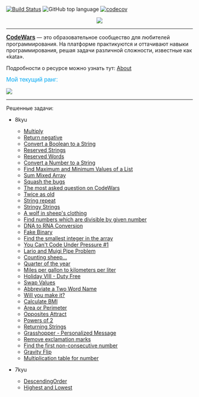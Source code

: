 [![Build Status](https://travis-ci.org/IuriyG/CodeWars.svg?branch=main)](https://travis-ci.org/IuriyG/CodeWars)
![GitHub top language](https://img.shields.io/github/languages/top/IuriyG/CodeWars?color=success)
[![codecov](https://codecov.io/gh/IuriyG/CodeWars/branch/main/graph/badge.svg?token=016JJSD5GD)](https://codecov.io/gh/IuriyG/CodeWars)
<p align="center">
  <img src="https://www.codewars.com/assets/logos/logo-square-red-big-c74ae0e7a89b33acd3beb1f08229630391934650e3bbd30ddc40e8be5bbfc71e.png"/>
</p>

---

<font size="3" color="#03A9F4" face="Arial"><b>[CodeWars](https://www.codewars.com "Платформа с разными заданиями — от алгоритмов до шаблонов проектирования.")</b></font>
— это образовательное сообщество для любителей программирования. На платформе практикуются и оттачивают навыки
программирования, решая задачи различной сложности, известные как «kata».

Подробности о ресурсе можно узнать тут: [About](https://www.codewars.com/about)

<font size="3" color="#03A9F4" face="Arial">Мой текущий ранг: </font>

![](https://www.codewars.com/users/BeOrig/badges/small)

---

Решенные задачи:

+ 8kyu
    + [Multiply](https://github.com/IuriyG/CodeWars/blob/main/src/main/java/com/codewars/kyu8/bugs/multiplay/Multiply.java)
    + [Return negative](https://github.com/IuriyG/CodeWars/blob/main/src/main/java/com/codewars/kyu8/fundamentals/returnnegative/Kata.java)
    + [Convert a Boolean to a String](https://github.com/IuriyG/CodeWars/blob/main/src/main/java/com/codewars/kyu8/fundamentals/booleantostring/BooleanToString.java)
    + [Reserved Strings](https://github.com/IuriyG/CodeWars/blob/main/src/main/java/com/codewars/kyu8/fundamentals/reversedstrings/Kata.java)
    + [Reserved Words](https://github.com/IuriyG/CodeWars/blob/main/src/main/java/com/codewars/kyu8/algorithms/ReverseWords.java)
    + [Convert a Number to a String](https://github.com/IuriyG/CodeWars/blob/main/src/main/java/com/codewars/kyu8/fundamentals/converatnumbertoastring/Kata.java)
    + [Find Maximum and Minimum Values of a List](https://github.com/IuriyG/CodeWars/blob/main/src/main/java/com/codewars/kyu8/fundamentals/findmaxandmin/Kata.java)
    + [Sum Mixed Array](https://github.com/IuriyG/CodeWars/blob/main/src/main/java/com/codewars/kyu8/fundamentals/summixedarray/MixedSum.java)
    + [Squash the bugs](https://github.com/IuriyG/CodeWars/blob/main/src/main/java/com/codewars/kyu8/bugs/squashthebugs/Kata.java)
    + [The most asked question on CodeWars](https://github.com/IuriyG/CodeWars/blob/main/src/main/java/com/codewars/kyu8/fundamentals/themostaskedquestiononcodewars/Codewars.java)
    + [Twice as old](https://github.com/IuriyG/CodeWars/blob/main/src/main/java/com/codewars/kyu8/fundamentals/twiceasold/TwiceAsOld.java)
    + [String repeat](https://github.com/IuriyG/CodeWars/blob/main/src/main/java/com/codewars/kyu8/fundamentals/stringrepeat/Solution.java)
    + [Stringy Strings](https://github.com/IuriyG/CodeWars/blob/main/src/main/java/com/codewars/kyu8/algorithms/stringystrings/Kata.java)
    + [A wolf in sheep's clothing](https://github.com/IuriyG/CodeWars/blob/main/src/main/java/com/codewars/kyu8/fundamentals/awolfinsheepsclothing/ZywOo.java)
    + [Find numbers which are divisible by given number](https://github.com/IuriyG/CodeWars/blob/main/src/main/java/com/codewars/kyu8/algorithms/stringystrings/Kata.java)
    + [DNA to RNA Conversion](https://github.com/IuriyG/CodeWars/blob/main/src/main/java/com/codewars/kyu8/fundamentals/dnatornaconversion/Bio.java)
    + [Fake Binary](https://github.com/IuriyG/CodeWars/blob/main/src/main/java/com/codewars/kyu8/fundamentals/fakebinary/FakeBinary.java)
    + [Find the smallest integer in the array](https://github.com/IuriyG/CodeWars/blob/main/src/main/java/com/codewars/kyu8/fundamentals/findthesmallestintegerinthearray/SmallestIntegerFinder.java)
    + [You Can't Code Under Pressure #1](https://github.com/IuriyG/CodeWars/blob/main/src/main/java/com/codewars/kyu8/fundamentals/youcantcodeunderpressure/Java.java)
    + [Lario and Muigi Pipe Problem](https://github.com/IuriyG/CodeWars/blob/main/src/main/java/com/codewars/kyu8/fundamentals/larioandmuigipipeproblem/Kata.java)
    + [Counting sheep...](https://github.com/IuriyG/CodeWars/blob/main/src/main/java/com/codewars/kyu8/fundamentals/countingsheep/Counter.java)
    + [Quarter of the year](https://github.com/IuriyG/CodeWars/blob/main/src/main/java/com/codewars/kyu8/fundamentals/quarteroftheyear/Kata.java)
    + [Miles per gallon to kilometers per liter](https://github.com/IuriyG/CodeWars/blob/4666ceaa1be8419f3d39729be69f42579c6aaf0d/src/main/java/com/codewars/kyu8/algorithms/milespergallontokilometersperliter/Converter.java)
    + [Holiday VIII - Duty Free](https://github.com/IuriyG/CodeWars/blob/bae66c9a468bec5c60573076082b9a73c26a3e97/src/main/java/com/codewars/kyu8/fundamentals/holidayVIIIdutyfree/Kata.java)
    + [Swap Values](https://github.com/IuriyG/CodeWars/blob/f05d9bb9ef6f5c801f7f6ffbffa6ad66d4fd2783/src/main/java/com/codewars/kyu8/bugs/swapvalues/Swapper.java)
    + [Abbreviate a Two Word Name](https://github.com/IuriyG/CodeWars/blob/9865b1a3636efd13770ed924628ed2ee21470617/src/main/java/com/codewars/kyu8/fundamentals/abbreviatetwowords/AbbreviateTwoWords.java)
    + [Will you make it?](https://github.com/IuriyG/CodeWars/blob/22ea3a636c3cadd5ee0a6f2cecdb4a87c94fb68a/src/main/java/com/codewars/kyu8/fundamentals/willyoumakeit/Kata.java)
    + [Calculate BMI](https://github.com/IuriyG/CodeWars/blob/bbadc7c4c8eed9f398d063a04a07df3b0b20a960/src/main/java/com/codewars/kyu8/fundamentals/calculatebmi/Calculate.java-)
    + [Area or Perimeter](https://github.com/IuriyG/CodeWars/blob/d2076c47a8d6d41769c4c4938f7d8ea0484f9610/src/main/java/com/codewars/kyu8/fundamentals/areaorperimeter/Solution.java)
    + [Opposites Attract](https://github.com/IuriyG/CodeWars/blob/3247d0a264b6e9ee8606e0977e8dffeb07f76dcb/src/main/java/com/codewars/kyu8/fundamentals/oppositesattract/OppositesAttract.java)
    + [Powers of 2](https://github.com/IuriyG/CodeWars/blob/d7ecfc962a3fbe571fd7590eaf99c067d7f0e193/src/main/java/com/codewars/kyu8/fundamentals/powersof2/Kata.java)
    + [Returning Strings](https://github.com/IuriyG/CodeWars/blob/03c52bf12d54c61679a67d710184c2b604e51452/src/main/java/com/codewars/kyu8/fundamentals/returningstrings/Kata.java)
    + [Grasshopper - Personalized Message](https://github.com/IuriyG/CodeWars/blob/main/src/main/java/com/codewars/kyu8/fundamentals/grasshopperpersonalizedmessage/Kata.java)
    + [Remove exclamation marks](https://github.com/IuriyG/CodeWars/blob/main/src/main/java/com/codewars/kyu8/fundamentals/removeexclamationmarks/Solution.java)
    + [Find the first non-consecutive number](https://github.com/IuriyG/CodeWars/blob/main/src/main/java/com/codewars/kyu8/fundamentals/findthefirstnonconsecutivenumber/FirstNonConsecutive.java)
    + [Gravity Flip](https://github.com/IuriyG/CodeWars/blob/c7cd509077/src/main/java/com/codewars/kyu8/puzzles/gravityflip/Kata.java)
    + [Multiplication table for number](https://github.com/IuriyG/CodeWars/blob/c7cd50907731d757e037ec15e190c569c0a99b06/src/main/java/com/codewars/kyu8/fundamentals/multiplicationtablefornumber/Kata.java)

+ 7kyu
    + [DescendingOrder](https://github.com/IuriyG/CodeWars/blob/main/src/main/java/com/codewars/kyu7/fundamentals/DescendingOrder.java)
    + [Highest and Lowest](https://github.com/IuriyG/CodeWars/blob/dabec46503676f6bdca8cac6d6bde73be27c7e10/src/main/java/com/codewars/kyu7/fundamentals/highestandlowest/Kata.java)
